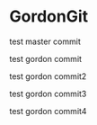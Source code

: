 # GordonGit


test master commit

test gordon commit

test gordon commit2

test gordon commit3

test gordon commit4
